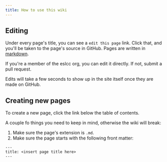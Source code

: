 ```yaml
---
title: How to use this wiki
---
```


## Editing

Under every page's title, you can see a `edit this page` link. Click that, and you'll be taken to the page's source
in GitHub. Pages are written in [markdown](https://github.com/adam-p/markdown-here/wiki/Markdown-Cheatsheet).

If you're a member of the eslcc org, you can edit it directly. If not, submit a pull request.

Edits will take a few seconds to show up in the site itself once they are made on GitHub.

## Creating new pages

To create a new page, click the link below the table of contents.

A couple fo things you need to keep in mind, otherwise the wiki will break:

1. Make sure the page's extension is `.md`.
2. Make sure the page starts with the following front matter:
```
---
title: <insert page title here>
---
```